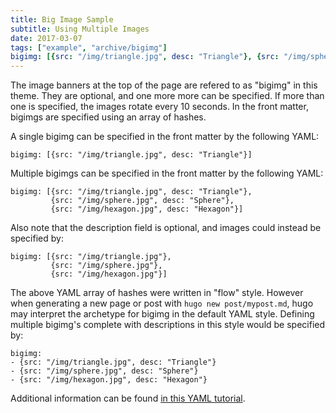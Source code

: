 ```yaml
---
title: Big Image Sample
subtitle: Using Multiple Images
date: 2017-03-07
tags: ["example", "archive/bigimg"]
bigimg: [{src: "/img/triangle.jpg", desc: "Triangle"}, {src: "/img/sphere.jpg", desc: "Sphere"}, {src: "/img/hexagon.jpg", desc: "Hexagon"}]
---
```


The image banners at the top of the page are refered to as "bigimg" in this theme. They are optional, and one more more can be specified. If more than one is specified, the images rotate every 10 seconds. In the front matter, bigimgs are specified using an array of hashes.

<!--more-->

A single bigimg can be specified in the front matter by the following YAML:
```
bigimg: [{src: "/img/triangle.jpg", desc: "Triangle"}]
```

Multiple bigimgs can be specified in the front matter by the following YAML:
```
bigimg: [{src: "/img/triangle.jpg", desc: "Triangle"}, 
         {src: "/img/sphere.jpg", desc: "Sphere"}, 
         {src: "/img/hexagon.jpg", desc: "Hexagon"}]
```

Also note that the description field is optional, and images could instead be specified by:
```
bigimg: [{src: "/img/triangle.jpg"}, 
         {src: "/img/sphere.jpg"}, 
         {src: "/img/hexagon.jpg"}]
```

The above YAML array of hashes were written in "flow" style. However when generating a new page or post with `hugo new post/mypost.md`, hugo may interpret the archetype for bigimg in the default YAML style. Defining multiple bigimg's complete with descriptions in this style would be specified by:
```
bigimg: 
- {src: "/img/triangle.jpg", desc: "Triangle"}
- {src: "/img/sphere.jpg", desc: "Sphere"}
- {src: "/img/hexagon.jpg", desc: "Hexagon"}
```

Additional information can be found [in this YAML tutorial](https://rhnh.net/2011/01/31/yaml-tutorial/).